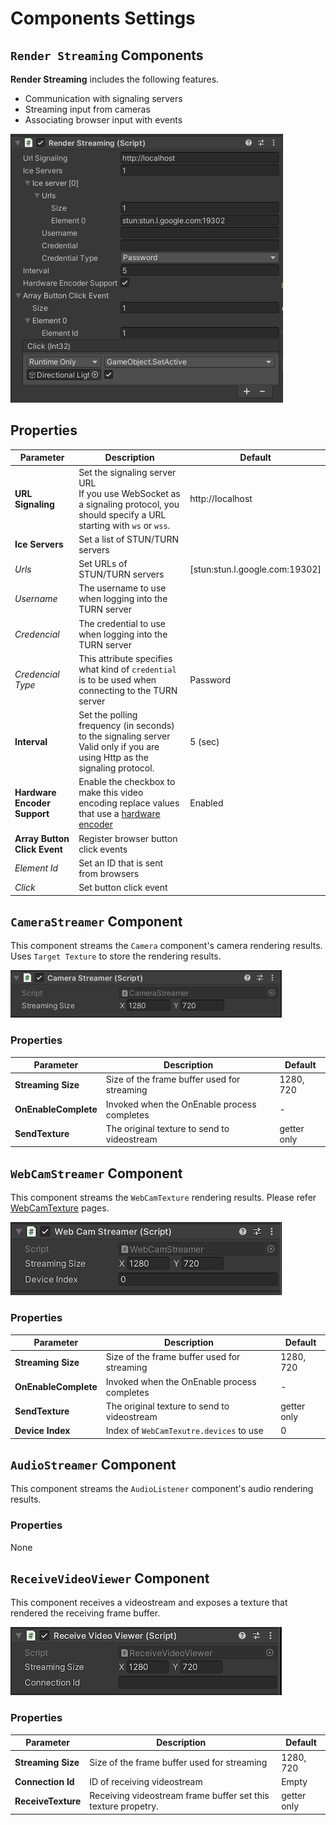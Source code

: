 # Components Settings

## `Render Streaming` Components

**Render Streaming** includes the following features.

- Communication with signaling servers
- Streaming input from cameras 
- Associating browser input with events

![Render Streaming Inspector](images/renderstreaming_inspector.png)

## Properties

| Parameter                    | Description                                                                                                                | Default                         |
| ---------------------------- | -------------------------------------------------------------------------------------------------------------------------- | ------------------------------- |
| **URL Signaling**            | Set the signaling server URL <br>If you use WebSocket as a signaling protocol, you should specify a URL starting with `ws` or `wss`. | http://localhost                |
| **Ice Servers**              | Set a list of STUN/TURN servers                                                                                            |                                 |
| *Urls*                       | Set URLs of STUN/TURN servers                                                                                              | [stun:stun.l.google.com:19302\] |
| *Username*                   | The username to use when logging into the TURN server                                                                      |                                 |
| *Credencial*                 | The credential to use when logging into the TURN server                                                                    |                                 |
| *Credencial Type*            | This attribute specifies what kind of `credential` is to be used when connecting to the TURN server                        | Password                        |
| **Interval**                 | Set the polling frequency (in seconds) to the signaling server <br>Valid only if you are using Http as the signaling protocol. | 5 (sec)                         |
| **Hardware Encoder Support** | Enable the checkbox to make this video encoding replace values that use a [hardware encoder](index.md#hardware-encoder) | Enabled                         |
| **Array Button Click Event** | Register browser button click events                                                                                       |                                 |
| *Element Id*                 | Set an ID that is sent from browsers                                                                                       |                                 |
| *Click*                      | Set button click event                                                                                                     |                                 |

## `CameraStreamer` Component

This component streams the `Camera` component's camera rendering results.  Uses `Target Texture` to store the rendering results.

![Camera Streamer inspector](images/camerastreamer_inspector.png)

### Properties

| Parameter                    | Description                                                         | Default                         |
| ---------------------------- | ------------------------------------------------------------------- | ------------------------------- |
| **Streaming Size**           | Size of the frame buffer used for streaming                         | 1280, 720                       |
| **OnEnableComplete**         | Invoked when the OnEnable process completes                         | -                               |
| **SendTexture**              | The original texture to send to videostream                         | getter only                     |

## `WebCamStreamer` Component

This component streams the `WebCamTexture` rendering results. Please refer [WebCamTexture](https://docs.unity3d.com/ScriptReference/WebCamTexture.html) pages.

![WebCam Streamer inspector](images/webcamstreamer_inspector.png)

### Properties

| Parameter                    | Description                                                         | Default                         |
| ---------------------------- | ------------------------------------------------------------------- | ------------------------------- |
| **Streaming Size**           | Size of the frame buffer used for streaming                         | 1280, 720                       |
| **OnEnableComplete**         | Invoked when the OnEnable process completes                         | -                               |
| **SendTexture**              | The original texture to send to videostream                         | getter only                     |
| **Device Index**             | Index of `WebCamTexutre.devices` to use                             | 0                               |

## `AudioStreamer` Component

This component streams the `AudioListener` component's audio rendering results. 

### Properties

None

## `ReceiveVideoViewer` Component

This component receives a videostream and exposes a texture that rendered the receiving frame buffer. 

![Receive Video Viewer inspector](images/receivevideoviewer_inspector.png)

### Properties

| Parameter                    | Description                                                         | Default                         |
| ---------------------------- | ------------------------------------------------------------------- | ------------------------------- |
| **Streaming Size**           | Size of the frame buffer used for streaming                         | 1280, 720                       |
| **Connection Id**            | ID of receiving videostream                                         | Empty                           |
| **ReceiveTexture**           | Receiving videostream frame buffer set this texture propetry.       | getter only                     |
